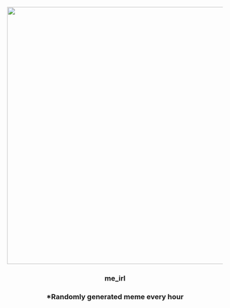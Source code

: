 <p align="center">
        <img src="https://i.redd.it/xild38b0gv2a1.jpg" width="600" height="600">
        </p>
        <h3 align="center">me_irl</h3>
        <h3 align="center">*Randomly generated meme every hour</h3>
    